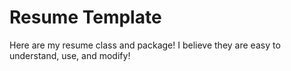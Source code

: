 # Resume Template

Here are my resume class and package!
I believe they are easy to understand, use, and modify!
